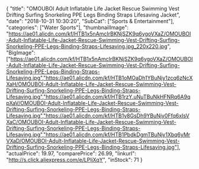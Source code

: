 {
	"title": "OMOUBOI Adult Inflatable Life Jacket Rescue Swimming Vest Drifting Surfing Snorkeling PPE Legs Binding Straps Lifesaving Jacket",
	"date": "2018-10-31 10:30:20",
	"SubCat": ["Sports & Entertainment"],
	"categories": ["Water Sports"],
	"thumbnailImage": "https://ae01.alicdn.com/kf/HTB1x5nAmcIrBKNjSZK9q6ygoVXaZ/OMOUBOI-Adult-Inflatable-Life-Jacket-Rescue-Swimming-Vest-Drifting-Surfing-Snorkeling-PPE-Legs-Binding-Straps-Lifesaving.jpg_220x220.jpg",
	"BigImage": ["https://ae01.alicdn.com/kf/HTB1x5nAmcIrBKNjSZK9q6ygoVXaZ/OMOUBOI-Adult-Inflatable-Life-Jacket-Rescue-Swimming-Vest-Drifting-Surfing-Snorkeling-PPE-Legs-Binding-Straps-Lifesaving.jpg","https://ae01.alicdn.com/kf/HTB1oMOaDh1YBuNjy1zcq6zNcXXaH/OMOUBOI-Adult-Inflatable-Life-Jacket-Rescue-Swimming-Vest-Drifting-Surfing-Snorkeling-PPE-Legs-Binding-Straps-Lifesaving.jpg","https://ae01.alicdn.com/kf/HTB1rzY.uNuTBuNkHFNRq6A9qpXaV/OMOUBOI-Adult-Inflatable-Life-Jacket-Rescue-Swimming-Vest-Drifting-Surfing-Snorkeling-PPE-Legs-Binding-Straps-Lifesaving.jpg","https://ae01.alicdn.com/kf/HTB1y8GsDh9YBuNjy0Ffq6xIsVXaC/OMOUBOI-Adult-Inflatable-Life-Jacket-Rescue-Swimming-Vest-Drifting-Surfing-Snorkeling-PPE-Legs-Binding-Straps-Lifesaving.jpg","https://ae01.alicdn.com/kf/HTB1PbdkDgmTBuNjy1Xbq6yMrVXaD/OMOUBOI-Adult-Inflatable-Life-Jacket-Rescue-Swimming-Vest-Drifting-Surfing-Snorkeling-PPE-Legs-Binding-Straps-Lifesaving.jpg"],
	"actualPrice": 19.97,
	"comparePrice": 26.99,
	"linkurl": "http://s.click.aliexpress.com/e/LPljXqY",
	"inStock": 71
}
